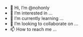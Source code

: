 - 👋 Hi, I’m @nohonly
- 👀 I’m interested in ...
- 🌱 I’m currently learning ...
- 💞️ I’m looking to collaborate on ...
- 📫 How to reach me ...

<!---
nohonly/nohonly is a ✨ special ✨ repository because its `README.md` (this file) appears on your GitHub profile.
You can click the Preview link to take a look at your changes.
--->
